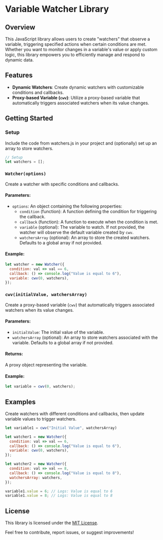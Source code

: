 # Variable Watcher Library

## Overview

This JavaScript library allows users to create "watchers" that observe a variable, triggering specified actions when certain conditions are met. Whether you want to monitor changes in a variable's value or apply custom logic, this library empowers you to efficiently manage and respond to dynamic data.

## Features

- **Dynamic Watchers**: Create dynamic watchers with customizable conditions and callbacks.
- **Proxy-based Variable (`cwv`)**: Utilize a proxy-based variable that automatically triggers associated watchers when its value changes.

## Getting Started

### Setup

Include the code from watchers.js in your project and (optionally) set up an array to store watchers.

```javascript
// Setup
let watchers = [];
```

### `Watcher(options)`

Create a watcher with specific conditions and callbacks.

#### Parameters:

- `options`: An object containing the following properties:
  - `condition` (function): A function defining the condition for triggering the callback.
  - `callback` (function): A function to execute when the condition is met.
  - `variable` (optional): The variable to watch. If not provided, the watcher will observe the default variable created by `cwv`.
  - `watchersArray` (optional): An array to store the created watchers. Defaults to a global array if not provided.

#### Example:

```javascript
let watcher = new Watcher({
  condition: val => val == 6,
  callback: () => console.log("Value is equal to 6"),
  variable: cwv(0, watchers),
});
```

### `cwv(initialValue, watchersArray)`

Create a proxy-based variable (`cwv`) that automatically triggers associated watchers when its value changes.

#### Parameters:

- `initialValue`: The initial value of the variable.
- `watchersArray` (optional): An array to store watchers associated with the variable. Defaults to a global array if not provided.

#### Returns:

A proxy object representing the variable.

#### Example:

```javascript
let variable = cwv(0, watchers);
```

## Examples

Create watchers with different conditions and callbacks, then update variable values to trigger watchers.

```javascript
let variable1 = cwv("Initial Value", watchersArray)

let watcher1 = new Watcher({
  condition: val => val == 6,
  callback: () => console.log("Value is equal to 6"),
  variable: cwv(0, watchers),
});

let watcher2 = new Watcher({
  condition: val => val == 8,
  callback: () => console.log("Value is equal to 8"),
  watchersArray: watchers,
});

variable1.value = 6; // Logs: Value is equal to 6
variable1.value = 8; // Logs: Value is equal to 8
```

## License

This library is licensed under the [MIT License](LICENSE).

Feel free to contribute, report issues, or suggest improvements!
